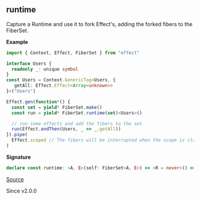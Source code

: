 ## runtime

Capture a Runtime and use it to fork Effect's, adding the forked fibers to the FiberSet.

**Example**

```ts
import { Context, Effect, FiberSet } from "effect"

interface Users {
  readonly _: unique symbol
}
const Users = Context.GenericTag<Users, {
   getAll: Effect.Effect<Array<unknown>>
}>("Users")

Effect.gen(function*() {
  const set = yield* FiberSet.make()
  const run = yield* FiberSet.runtime(set)<Users>()

  // run some effects and add the fibers to the set
  run(Effect.andThen(Users, _ => _.getAll))
}).pipe(
  Effect.scoped // The fibers will be interrupted when the scope is closed
)
```

**Signature**

```ts
declare const runtime: <A, E>(self: FiberSet<A, E>) => <R = never>() => Effect.Effect<(<XE extends E, XA extends A>(effect: Effect.Effect<XA, XE, R>, options?: (Runtime.RunForkOptions & { readonly propagateInterruption?: boolean | undefined; }) | undefined) => Fiber.RuntimeFiber<XA, XE>), never, R>
```

[Source](https://github.com/Effect-TS/effect/tree/main/packages/effect/src/FiberSet.ts#L370)

Since v2.0.0